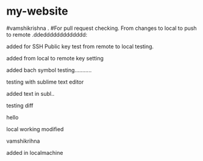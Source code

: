 # my-website

#vamshikrishna .
#For pull request checking.
From changes to local to push to remote .ddeddddddddddddd:

added for SSH Public key test from remote to local testing.

added from local to remote key setting

added bach symbol testing...........


testing with sublime text editor


added text in subl..

testing diff 

hello

local working modified

vamshikrihna 

added in localmachine 




